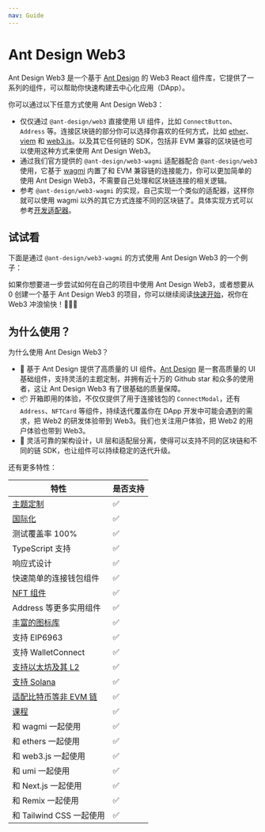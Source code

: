 ```yaml
---
nav: Guide
---
```


# Ant Design Web3

Ant Design Web3 是一个基于 [Ant Design](https://ant.design/index-cn) 的 Web3 React 组件库，它提供了一系列的组件，可以帮助你快速构建去中心化应用（DApp）。

你可以通过以下任意方式使用 Ant Design Web3：

- 仅仅通过 `@ant-design/web3` 直接使用 UI 组件，比如 `ConnectButton`、`Address` 等。连接区块链的部分你可以选择你喜欢的任何方式，比如 [ether](https://docs.ethers.org/v6/)、[viem](https://viem.sh/) 和 [web3.js](https://web3js.org/)。以及其它任何链的 SDK，包括非 EVM 兼容的区块链也可以使用这种方式来使用 Ant Design Web3。
- 通过我们官方提供的 `@ant-design/web3-wagmi` 适配器配合 `@ant-design/web3` 使用，它基于 [wagmi](https://wagmi.sh/) 内置了和 EVM 兼容链的连接能力，你可以更加简单的使用 Ant Design Web3，不需要自己处理和区块链连接的相关逻辑。
- 参考 `@ant-design/web3-wagmi` 的实现，自己实现一个类似的适配器，这样你就可以使用 wagmi 以外的其它方式连接不同的区块链了。具体实现方式可以参考[开发适配器](adapter.zh-CN.md)。

## 试试看

下面是通过 `@ant-design/web3-wagmi` 的方式使用 Ant Design Web3 的一个例子：

<code src="./demos/guide.tsx"></code>

如果你想要进一步尝试如何在自己的项目中使用 Ant Design Web3，或者想要从 0 创建一个基于 Ant Design Web3 的项目，你可以继续阅读[快速开始](quick-start.zh-CN.md)，祝你在 Web3 冲浪愉快！🌊🌊🌊

## 为什么使用？

为什么使用 Ant Design Web3？

- 🎨 基于 Ant Design 提供了高质量的 UI 组件。[Ant Design](https://github.com/ant-design/ant-design) 是一套高质量的 UI 基础组件，支持灵活的主题定制，并拥有近十万的 Github star 和众多的使用者，这让 Ant Design Web3 有了很基础的质量保障。
- 📦 开箱即用的体验，不仅仅提供了用于连接钱包的 `ConnectModal`，还有 `Address`、`NFTCard` 等组件，持续迭代覆盖你在 DApp 开发中可能会遇到的需求，把 Web2 的研发体验带到 Web3。我们也关注用户体验，把 Web2 的用户体验也带到 Web3。
- 🔌 灵活可靠的架构设计，UI 层和适配层分离，使得可以支持不同的区块链和不同的链 SDK，也让组件可以持续稳定的迭代升级。

还有更多特性：

| 特性                                                              | 是否支持 |
| ----------------------------------------------------------------- | -------- |
| [主题定制](https://web3.ant.design/guide/theme-cn)                | ✅       |
| [国际化](https://web3.ant.design/guide/intl-cn)                   | ✅       |
| 测试覆盖率 100%                                                   | ✅       |
| TypeScript 支持                                                   | ✅       |
| 响应式设计                                                        | ✅       |
| 快速简单的连接钱包组件                                            | ✅       |
| [NFT 组件](https://web3.ant.design/components/nft-card-cn)        | ✅       |
| Address 等更多实用组件                                            | ✅       |
| [丰富的图标库](https://web3.ant.design/components/icons-cn)       | ✅       |
| 支持 EIP6963                                                      | ✅       |
| 支持 WalletConnect                                                | ✅       |
| [支持以太坊及其 L2](https://web3.ant.design/components/wagmi-cn)  | ✅       |
| [支持 Solana](https://web3.ant.design/components/solana-cn)       | ✅       |
| [适配比特币等非 EVM 链](https://web3.ant.design/guide/adapter-cn) | ✅       |
| [课程](https://web3.ant.design/course/introduction-cn)            | ✅       |
| 和 wagmi 一起使用                                                 | ✅       |
| 和 ethers 一起使用                                                | ✅       |
| 和 web3.js 一起使用                                               | ✅       |
| 和 umi 一起使用                                                   | ✅       |
| 和 Next.js 一起使用                                               | ✅       |
| 和 Remix 一起使用                                                 | ✅       |
| 和 Tailwind CSS 一起使用                                          | ✅       |
